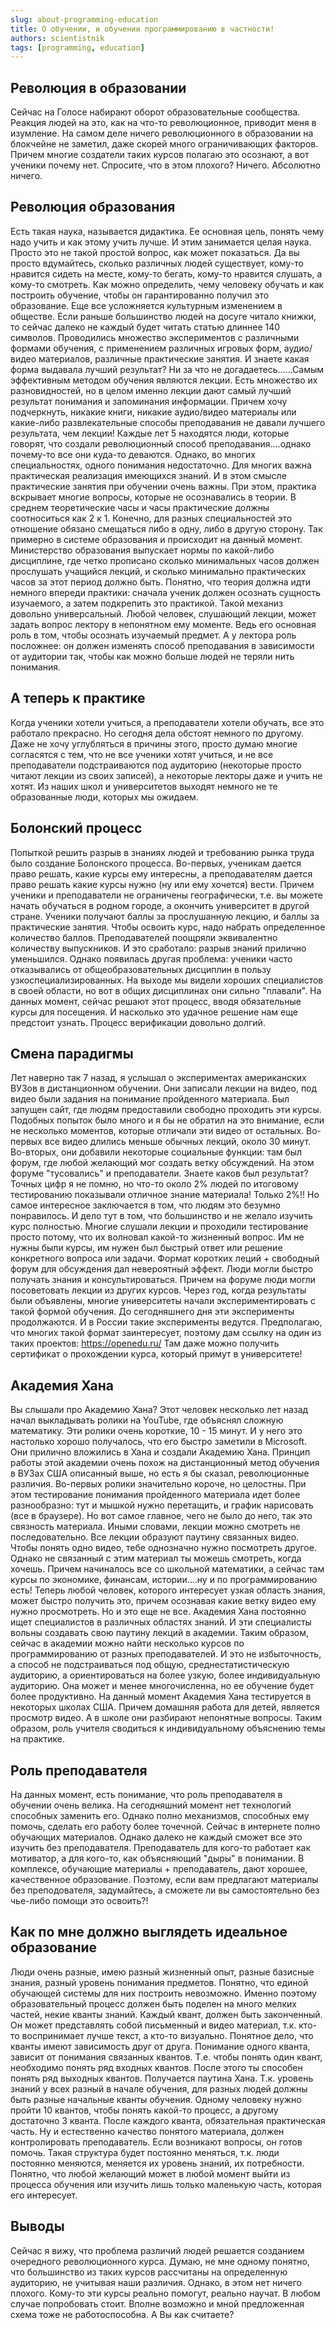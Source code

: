 ```yaml
---
slug: about-programming-education
title: О обучении, и обучении программированию в частности!
authors: scientistnik
tags: [programming, education]
---
```


## Революция в образовании

Сейчас на Голосе набирают оборот образовательные сообщества. Реакция людей на это, как на что-то революционное, приводит меня в изумление. На самом деле ничего революционного в образовании на блокчейне не заметил, даже скорей много ограничивающих факторов. Причем многие создатели таких курсов полагаю это осознают, а вот ученики почему нет. Спросите, что в этом плохого? Ничего. Абсолютно ничего.<!--truncate-->

## Революция образования

Есть такая наука, называется дидактика. Ее основная цель, понять чему надо учить и как этому учить лучше. И этим занимается целая наука. Просто это не такой простой вопрос, как может показаться.
Да вы просто вдумайтесь, сколько различных людей существует, кому-то нравится сидеть на месте, кому-то бегать, кому-то нравится слушать, а кому-то смотреть. Как можно определить, чему человеку обучать и как построить обучение, чтобы он гарантированно получил это образование. Еще все усложняется культурным изменением в обществе. Если раньше большинство людей на досуге читало книжки, то сейчас далеко не каждый будет читать статью длиннее 140 символов.
Проводились множество экспериментов с различными формами обучения, с применением различных игровых форм, аудио/видео материалов, различные практические занятия. И знаете какая форма выдавала лучший результат? Ни за что не догадаетесь......Самым эффективным методом обучения являются лекции. Есть множество их разновидностей, но в целом именно лекции дают самый лучший результат понимания и запоминания информации. Причем хочу подчеркнуть, никакие книги, никакие аудио/видео материалы или какие-либо развлекательные способы преподавания не давали лучшего результата, чем лекции! Каждые лет 5 находятся люди, которые говорят, что создали революционный способ преподавания....однако почему-то все они куда-то деваются.
Однако, во многих специальностях, одного понимания недостаточно. Для многих важна практическая реализация имеющихся знаний. И в этом смысле практические занятия при обучении очень важны. При этом, практика вскрывает многие вопросы, которые не осознавались в теории. В среднем теоретические часы и часы практические должны соотноситься как 2 к 1. Конечно, для разных специальностей это отношение обязано смещаться либо в одну, либо в другую сторону. Так примерно в системе образования и происходит на данный момент. Министерство образования выпускает нормы по какой-либо дисциплине, где четко прописано сколько минимальных часов должен прослушать учащийся лекций, и сколько минимально практических часов за этот период должно быть. Понятно, что теория должна идти немного впереди практики: сначала ученик должен осознать сущность изучаемого, а затем подкрепить это практикой.
Такой механиз довольно универсальный. Любой человек, слушающий лекции, может задать вопрос лектору в непонятном ему моменте. Ведь его основная роль в том, чтобы осознать изучаемый предмет. А у лектора роль посложнее: он должен изменять способ преподавания в зависимости от аудитории так, чтобы как можно больше людей не теряли нить понимания.

## А теперь к практике

Когда ученики хотели учиться, а преподаватели хотели обучать, все это работало прекрасно. Но сегодня дела обстоят немного по другому. Даже не хочу углубляться в причины этого, просто думаю многие согласятся с тем, что не все ученики хотят учиться, и не все преподаватели подстраиваются под аудиторию (некоторые просто читают лекции из своих записей), а некоторые лекторы даже и учить не хотят. Из наших школ и университетов выходят немного не те образованные люди, которых мы ожидаем.

## Болонский процесс

Попыткой решить разрыв в знаниях людей и требованию рынка труда было создание Болонского процесса. Во-первых, ученикам дается право решать, какие курсы ему интересны, а преподавателям дается право решать какие курсы нужно (ну или ему хочется) вести. Причем ученики и преподаватели не ограничены географически, т.е. вы можете начать обучаться в родном городе, а окончить университет в другой стране. Ученики получают баллы за прослушанную лекцию, и баллы за практические занятия. Чтобы освоить курс, надо набрать определенное количество баллов. Преподавателей поощряли эквивалентно количеству выпускников. И это сработало: разрыв знаний прилично уменьшился. Однако появилась другая проблема: ученики часто отказывались от общеобразовательных дисциплин в пользу узкоспециализированных. На выходе мы видели хороших специалистов в своей области, но вот в общих дисциплинах они сильно "плавали". На данных момент, сейчас решают этот процесс, вводя обязательные курсы для посещения. И насколько это удачное решение нам еще предстоит узнать. Процесс верификации довольно долгий.

## Смена парадигмы

Лет наверно так 7 назад, я услышал о экспериментах американских ВУЗов в дистанционном обучении. Они записали лекции на видео, под видео были задания на понимание пройденного материала. Был запущен сайт, где людям предоставили свободно проходить эти курсы. Подобных попыток было много и я бы не обратил на это внимание, если не несколько моментов, которые отличали эти видео от остальных. Во-первых все видео длились меньше обычных лекций, около 30 минут. Во-вторых, они добавили некоторые социальные функции: там был форум, где любой желающий мог создать ветку обсуждений. На этом форуме "тусовались" и преподаватели. Знаете каков был результат? Точных цифр я не помню, но что-то около 2% людей по итоговому тестированию показывали отличное знание материала! Только 2%!! Но самое интересное заключается в том, что людям это безумно понравилось. И дело тут в том, что большинство и не желало изучить курс полностью. Многие слушали лекции и проходили тестирование просто потому, что их волновал какой-то жизненный вопрос. Им не нужны были курсы, им нужен был быстрый ответ или решение конкретного вопроса или задачи. Формат коротких леций + свободный форум для обсуждения дал невероятный эффект. Люди могли быстро получать знания и консультироваться. Причем на форуме люди могли посоветовать лекции из других курсов.
Через год, когда результаты были объявлены, многие университеты начали экспериментировать с такой формой обучения. До сегодняшнего дня эти эксперименты продолжаются. И в России такие эксперименты ведутся. Предполагаю, что многих такой формат заинтересует, поэтому дам ссылку на один из таких проектов:
https://openedu.ru/
Там даже можно получить сертификат о прохождении курса, который примут в университете!

## Академия Хана

Вы слышали про Академию Хана? Этот человек несколько лет назад начал выкладывать ролики на YouTube, где объяснял сложную математику. Эти ролики очень короткие, 10 - 15 минут. И у него это настолько хорошо получалось, что его быстро заметили в Microsoft. Они прилично вложились в Хана и создали Академию Хана. Принцип работы этой академии очень похож на дистанционный метод обучения в ВУЗах США описанный выше, но есть я бы сказал, революционные различия. Во-первых ролики значительно короче, но целостны. При этом тестирование понимания пройденного материала идет более разнообразно: тут и мышкой нужно перетащить, и график нарисовать (все в браузере). Но вот самое главное, чего не было до него, так это связность материала. Иными словами, лекции можно смотреть не последовательно. Все лекции образуют паутину связанных видео. Чтобы понять одно видео, тебе однозначно нужно посмотреть другое. Однако не связанный с этим материал ты можешь смотреть, когда хочешь. Причем начиналось все со школьной математики, а сейчас там курсы по экономике, финансам, истории....ну и по программированию есть!
Теперь любой человек, которого интересует узкая область знания, может быстро получить это, причем осознавая какие ветку видео ему нужно просмотреть.
Но и это еще не все. Академия Хана постоянно ищет специалистов в различных областях знаний. И эти специалисты вольны создавать свою паутину лекций в академии. Таким образом, сейчас в академии можно найти несколько курсов по программированию от разных преподавателей. И это не избыточность, а способ не подстраиваться под общую, среднестатистическую аудиторию, а ориентироваться на более узкую, более индивидуальную аудиторию. Она может и менее многочисленна, но ее обучение будет более продуктивно.
На данный момент Академия Хана тестируется в некоторых школах США. Причем домашняя работа для детей, является просмотр видео. А в школе они разбирают непонятные вопросы. Таким образом, роль учителя сводиться к индивидуальному объяснению темы на практике.

## Роль преподавателя

На данных момент, есть понимание, что роль преподавателя в обучении очень велика. На сегодняшний момент нет технологий способных заменить его. Однако полно механизмов, способных ему помочь, сделать его работу более точечной. Сейчас в интернете полно обучающих материалов. Однако далеко не каждый сможет все это изучить без преподавателя. Преподаватель для кого-то работает как мотиватор, а для кого-то, как объясняющий "дыры" в понимании. В комплексе, обучающие материалы + преподаватель, дают хорошее, качественное образование. Поэтому, если вам предлагают материалы без преподователя, задумайтесь, а сможете ли вы самостоятельно без чье-либо помощи это освоить?!

## Как по мне должно выглядеть идеальное образование

Люди очень разные, имею разный жизненный опыт, разные базисные знания, разный уровень понимания предметов. Понятно, что единой обучающей системы для них построить невозможно. Именно поэтому образовательный процесс должен быть поделен на много мелких частей, некие кванты знаний. Каждый квант, должен быть законченный. Он может представлять собой письменный и видео материал, т.к. кто-то воспринимает лучше текст, а кто-то визуально. Понятное дело, что кванты имеют зависимость друг от друга. Понимание одного кванта, зависит от понимания связанных квантов. Т.е. чтобы понять один квант, необходимо понять ряд входных квантов. После этого ты способен понять ряд выходных квантов. Получается паутина Хана.
Т.к. уровень знаний у всех разный в начале обучения, для разных людей должны быть разные начальные кванты обучения. Одному человеку нужно пройти 10 квантов, чтобы понять какой-то процесс, а другому достаточно 3 кванта.
После каждого кванта, обязательная практическая часть. Ну и естественно качество понятого материала, должен контролировать преподаватель. Если возникают вопросы, он готов помочь.
Такая структура будет постоянно меняться, т.к. люди постоянно меняются, меняется их уровень знаний, их потребности. Понятно, что любой желающий может в любой момент выйти из процесса обучения или изучить лишь только маленькую часть, которая его интересует.

## Выводы

Сейчас я вижу, что проблема различий людей решается созданием очередного революционного курса. Думаю, не мне одному понятно, что большинство из таких курсов рассчитаны на определенную аудиторию, не учитывая наши различия. Однако, в этом нет ничего плохого. Кому-то эти курсы реально помогут, реально научат. В любом случае попробовать стоит. Вполне возможно и мной предложенная схема тоже не работоспособна. А Вы как считаете?
